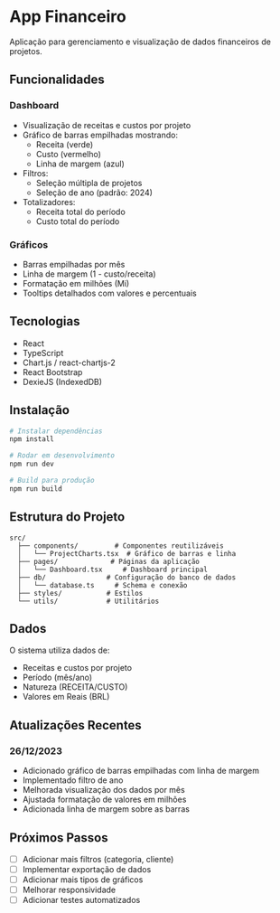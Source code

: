 # App Financeiro

Aplicação para gerenciamento e visualização de dados financeiros de projetos.

## Funcionalidades

### Dashboard
- Visualização de receitas e custos por projeto
- Gráfico de barras empilhadas mostrando:
  - Receita (verde)
  - Custo (vermelho)
  - Linha de margem (azul)
- Filtros:
  - Seleção múltipla de projetos
  - Seleção de ano (padrão: 2024)
- Totalizadores:
  - Receita total do período
  - Custo total do período

### Gráficos
- Barras empilhadas por mês
- Linha de margem (1 - custo/receita)
- Formatação em milhões (Mi)
- Tooltips detalhados com valores e percentuais

## Tecnologias

- React
- TypeScript
- Chart.js / react-chartjs-2
- React Bootstrap
- DexieJS (IndexedDB)

## Instalação

```bash
# Instalar dependências
npm install

# Rodar em desenvolvimento
npm run dev

# Build para produção
npm run build
```

## Estrutura do Projeto

```
src/
  ├── components/         # Componentes reutilizáveis
  │   └── ProjectCharts.tsx  # Gráfico de barras e linha
  ├── pages/             # Páginas da aplicação
  │   └── Dashboard.tsx     # Dashboard principal
  ├── db/               # Configuração do banco de dados
  │   └── database.ts     # Schema e conexão
  ├── styles/           # Estilos
  └── utils/            # Utilitários
```

## Dados

O sistema utiliza dados de:
- Receitas e custos por projeto
- Período (mês/ano)
- Natureza (RECEITA/CUSTO)
- Valores em Reais (BRL)

## Atualizações Recentes

### 26/12/2023
- Adicionado gráfico de barras empilhadas com linha de margem
- Implementado filtro de ano
- Melhorada visualização dos dados por mês
- Ajustada formatação de valores em milhões
- Adicionada linha de margem sobre as barras

## Próximos Passos

- [ ] Adicionar mais filtros (categoria, cliente)
- [ ] Implementar exportação de dados
- [ ] Adicionar mais tipos de gráficos
- [ ] Melhorar responsividade
- [ ] Adicionar testes automatizados
